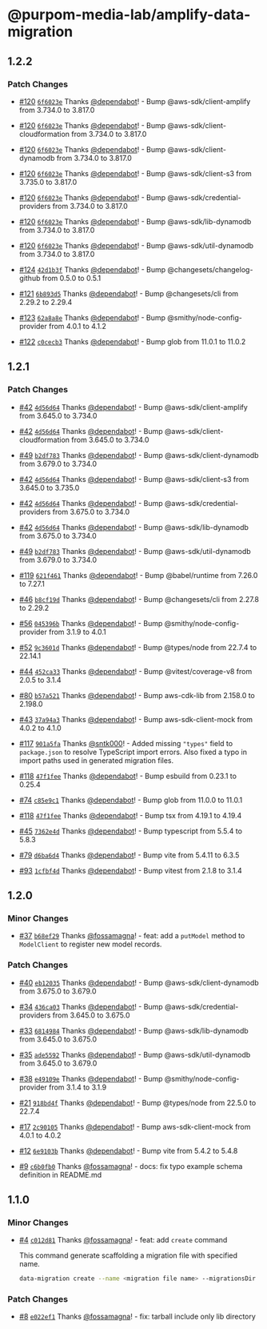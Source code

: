 # @purpom-media-lab/amplify-data-migration

## 1.2.2

### Patch Changes

- [#120](https://github.com/purpom-media-lab/amplify-data-migration/pull/120) [`6f6023e`](https://github.com/purpom-media-lab/amplify-data-migration/commit/6f6023ee1fff52fe341f0a95231708533f64aceb) Thanks [@dependabot](https://github.com/apps/dependabot)! - Bump @aws-sdk/client-amplify from 3.734.0 to 3.817.0

- [#120](https://github.com/purpom-media-lab/amplify-data-migration/pull/120) [`6f6023e`](https://github.com/purpom-media-lab/amplify-data-migration/commit/6f6023ee1fff52fe341f0a95231708533f64aceb) Thanks [@dependabot](https://github.com/apps/dependabot)! - Bump @aws-sdk/client-cloudformation from 3.734.0 to 3.817.0

- [#120](https://github.com/purpom-media-lab/amplify-data-migration/pull/120) [`6f6023e`](https://github.com/purpom-media-lab/amplify-data-migration/commit/6f6023ee1fff52fe341f0a95231708533f64aceb) Thanks [@dependabot](https://github.com/apps/dependabot)! - Bump @aws-sdk/client-dynamodb from 3.734.0 to 3.817.0

- [#120](https://github.com/purpom-media-lab/amplify-data-migration/pull/120) [`6f6023e`](https://github.com/purpom-media-lab/amplify-data-migration/commit/6f6023ee1fff52fe341f0a95231708533f64aceb) Thanks [@dependabot](https://github.com/apps/dependabot)! - Bump @aws-sdk/client-s3 from 3.735.0 to 3.817.0

- [#120](https://github.com/purpom-media-lab/amplify-data-migration/pull/120) [`6f6023e`](https://github.com/purpom-media-lab/amplify-data-migration/commit/6f6023ee1fff52fe341f0a95231708533f64aceb) Thanks [@dependabot](https://github.com/apps/dependabot)! - Bump @aws-sdk/credential-providers from 3.734.0 to 3.817.0

- [#120](https://github.com/purpom-media-lab/amplify-data-migration/pull/120) [`6f6023e`](https://github.com/purpom-media-lab/amplify-data-migration/commit/6f6023ee1fff52fe341f0a95231708533f64aceb) Thanks [@dependabot](https://github.com/apps/dependabot)! - Bump @aws-sdk/lib-dynamodb from 3.734.0 to 3.817.0

- [#120](https://github.com/purpom-media-lab/amplify-data-migration/pull/120) [`6f6023e`](https://github.com/purpom-media-lab/amplify-data-migration/commit/6f6023ee1fff52fe341f0a95231708533f64aceb) Thanks [@dependabot](https://github.com/apps/dependabot)! - Bump @aws-sdk/util-dynamodb from 3.734.0 to 3.817.0

- [#124](https://github.com/purpom-media-lab/amplify-data-migration/pull/124) [`42d1b3f`](https://github.com/purpom-media-lab/amplify-data-migration/commit/42d1b3f2f0d21d8e0f27e0f59a1232b552f17b3a) Thanks [@dependabot](https://github.com/apps/dependabot)! - Bump @changesets/changelog-github from 0.5.0 to 0.5.1

- [#121](https://github.com/purpom-media-lab/amplify-data-migration/pull/121) [`6b893d5`](https://github.com/purpom-media-lab/amplify-data-migration/commit/6b893d56b925141b41f3fc96625c525b0380bcbb) Thanks [@dependabot](https://github.com/apps/dependabot)! - Bump @changesets/cli from 2.29.2 to 2.29.4

- [#123](https://github.com/purpom-media-lab/amplify-data-migration/pull/123) [`62a8a8e`](https://github.com/purpom-media-lab/amplify-data-migration/commit/62a8a8eca36440611bdc5b57bcbb6e6946265b97) Thanks [@dependabot](https://github.com/apps/dependabot)! - Bump @smithy/node-config-provider from 4.0.1 to 4.1.2

- [#122](https://github.com/purpom-media-lab/amplify-data-migration/pull/122) [`c0cecb3`](https://github.com/purpom-media-lab/amplify-data-migration/commit/c0cecb3c1dc0f1138ccc349ca6f691e60294a6cb) Thanks [@dependabot](https://github.com/apps/dependabot)! - Bump glob from 11.0.1 to 11.0.2

## 1.2.1

### Patch Changes

- [#42](https://github.com/purpom-media-lab/amplify-data-migration/pull/42) [`4d56d64`](https://github.com/purpom-media-lab/amplify-data-migration/commit/4d56d64b72e3a54ad784a2e903bedabb116c51fa) Thanks [@dependabot](https://github.com/apps/dependabot)! - Bump @aws-sdk/client-amplify from 3.645.0 to 3.734.0

- [#42](https://github.com/purpom-media-lab/amplify-data-migration/pull/42) [`4d56d64`](https://github.com/purpom-media-lab/amplify-data-migration/commit/4d56d64b72e3a54ad784a2e903bedabb116c51fa) Thanks [@dependabot](https://github.com/apps/dependabot)! - Bump @aws-sdk/client-cloudformation from 3.645.0 to 3.734.0

- [#49](https://github.com/purpom-media-lab/amplify-data-migration/pull/49) [`b2df783`](https://github.com/purpom-media-lab/amplify-data-migration/commit/b2df7831fe468205ca40222edf95f7ab19c91952) Thanks [@dependabot](https://github.com/apps/dependabot)! - Bump @aws-sdk/client-dynamodb from 3.679.0 to 3.734.0

- [#42](https://github.com/purpom-media-lab/amplify-data-migration/pull/42) [`4d56d64`](https://github.com/purpom-media-lab/amplify-data-migration/commit/4d56d64b72e3a54ad784a2e903bedabb116c51fa) Thanks [@dependabot](https://github.com/apps/dependabot)! - Bump @aws-sdk/client-s3 from 3.645.0 to 3.735.0

- [#42](https://github.com/purpom-media-lab/amplify-data-migration/pull/42) [`4d56d64`](https://github.com/purpom-media-lab/amplify-data-migration/commit/4d56d64b72e3a54ad784a2e903bedabb116c51fa) Thanks [@dependabot](https://github.com/apps/dependabot)! - Bump @aws-sdk/credential-providers from 3.675.0 to 3.734.0

- [#42](https://github.com/purpom-media-lab/amplify-data-migration/pull/42) [`4d56d64`](https://github.com/purpom-media-lab/amplify-data-migration/commit/4d56d64b72e3a54ad784a2e903bedabb116c51fa) Thanks [@dependabot](https://github.com/apps/dependabot)! - Bump @aws-sdk/lib-dynamodb from 3.675.0 to 3.734.0

- [#49](https://github.com/purpom-media-lab/amplify-data-migration/pull/49) [`b2df783`](https://github.com/purpom-media-lab/amplify-data-migration/commit/b2df7831fe468205ca40222edf95f7ab19c91952) Thanks [@dependabot](https://github.com/apps/dependabot)! - Bump @aws-sdk/util-dynamodb from 3.679.0 to 3.734.0

- [#119](https://github.com/purpom-media-lab/amplify-data-migration/pull/119) [`621f461`](https://github.com/purpom-media-lab/amplify-data-migration/commit/621f461618afb2984984c93a01b2db4ad7ee3233) Thanks [@dependabot](https://github.com/apps/dependabot)! - Bump @babel/runtime from 7.26.0 to 7.27.1

- [#46](https://github.com/purpom-media-lab/amplify-data-migration/pull/46) [`b8cf19d`](https://github.com/purpom-media-lab/amplify-data-migration/commit/b8cf19d84e3dd46a4b6511b0304a7b0510b2a43f) Thanks [@dependabot](https://github.com/apps/dependabot)! - Bump @changesets/cli from 2.27.8 to 2.29.2

- [#56](https://github.com/purpom-media-lab/amplify-data-migration/pull/56) [`045396b`](https://github.com/purpom-media-lab/amplify-data-migration/commit/045396b92c03d06ec4c0a4c3e0cc6e853b1aecdd) Thanks [@dependabot](https://github.com/apps/dependabot)! - Bump @smithy/node-config-provider from 3.1.9 to 4.0.1

- [#52](https://github.com/purpom-media-lab/amplify-data-migration/pull/52) [`9c3601d`](https://github.com/purpom-media-lab/amplify-data-migration/commit/9c3601ddc69b5e3c3aaf4bf45826f361682f7595) Thanks [@dependabot](https://github.com/apps/dependabot)! - Bump @types/node from 22.7.4 to 22.14.1

- [#44](https://github.com/purpom-media-lab/amplify-data-migration/pull/44) [`452ca33`](https://github.com/purpom-media-lab/amplify-data-migration/commit/452ca333eabd9a2a282ba015b37dd6725e040e6c) Thanks [@dependabot](https://github.com/apps/dependabot)! - Bump @vitest/coverage-v8 from 2.0.5 to 3.1.4

- [#80](https://github.com/purpom-media-lab/amplify-data-migration/pull/80) [`b57a521`](https://github.com/purpom-media-lab/amplify-data-migration/commit/b57a5219244536df4d25eba8cd7cf5257f52eda3) Thanks [@dependabot](https://github.com/apps/dependabot)! - Bump aws-cdk-lib from 2.158.0 to 2.198.0

- [#43](https://github.com/purpom-media-lab/amplify-data-migration/pull/43) [`37a94a3`](https://github.com/purpom-media-lab/amplify-data-migration/commit/37a94a3d859cab04a03b4022a439fd62a3c196c8) Thanks [@dependabot](https://github.com/apps/dependabot)! - Bump aws-sdk-client-mock from 4.0.2 to 4.1.0

- [#117](https://github.com/purpom-media-lab/amplify-data-migration/pull/117) [`901a5fa`](https://github.com/purpom-media-lab/amplify-data-migration/commit/901a5fafdfdf9e5897533606564cc73f74c7d63d) Thanks [@sntk000](https://github.com/sntk000)! - Added missing `"types"` field to `package.json` to resolve TypeScript import errors. Also fixed a typo in import paths used in generated migration files.

- [#118](https://github.com/purpom-media-lab/amplify-data-migration/pull/118) [`47f1fee`](https://github.com/purpom-media-lab/amplify-data-migration/commit/47f1fee7fa8a22bbd43e87eeac800b1186cd4f71) Thanks [@dependabot](https://github.com/apps/dependabot)! - Bump esbuild from 0.23.1 to 0.25.4

- [#74](https://github.com/purpom-media-lab/amplify-data-migration/pull/74) [`c85e9c1`](https://github.com/purpom-media-lab/amplify-data-migration/commit/c85e9c1295bae5eb4089c514bbc215b77c90f813) Thanks [@dependabot](https://github.com/apps/dependabot)! - Bump glob from 11.0.0 to 11.0.1

- [#118](https://github.com/purpom-media-lab/amplify-data-migration/pull/118) [`47f1fee`](https://github.com/purpom-media-lab/amplify-data-migration/commit/47f1fee7fa8a22bbd43e87eeac800b1186cd4f71) Thanks [@dependabot](https://github.com/apps/dependabot)! - Bump tsx from 4.19.1 to 4.19.4

- [#45](https://github.com/purpom-media-lab/amplify-data-migration/pull/45) [`7362e4d`](https://github.com/purpom-media-lab/amplify-data-migration/commit/7362e4d7f997671d2884b7551d4e819b12c085bc) Thanks [@dependabot](https://github.com/apps/dependabot)! - Bump typescript from 5.5.4 to 5.8.3

- [#79](https://github.com/purpom-media-lab/amplify-data-migration/pull/79) [`d6ba6d4`](https://github.com/purpom-media-lab/amplify-data-migration/commit/d6ba6d4d2ccad36fef64984e94734d7ad59d398a) Thanks [@dependabot](https://github.com/apps/dependabot)! - Bump vite from 5.4.11 to 6.3.5

- [#93](https://github.com/purpom-media-lab/amplify-data-migration/pull/93) [`1cfbf4d`](https://github.com/purpom-media-lab/amplify-data-migration/commit/1cfbf4ddba61e6bc940f10d6ece3461789991107) Thanks [@dependabot](https://github.com/apps/dependabot)! - Bump vitest from 2.1.8 to 3.1.4

## 1.2.0

### Minor Changes

- [#37](https://github.com/purpom-media-lab/amplify-data-migration/pull/37) [`b68ef29`](https://github.com/purpom-media-lab/amplify-data-migration/commit/b68ef29f4d2cb09d7c098ed810e4dc0029533d6b) Thanks [@fossamagna](https://github.com/fossamagna)! - feat: add a `putModel` method to `ModelClient` to register new model records.

### Patch Changes

- [#40](https://github.com/purpom-media-lab/amplify-data-migration/pull/40) [`eb12035`](https://github.com/purpom-media-lab/amplify-data-migration/commit/eb120351108bb1219c88eab85135124c90c18185) Thanks [@dependabot](https://github.com/apps/dependabot)! - Bump @aws-sdk/client-dynamodb from 3.675.0 to 3.679.0

- [#34](https://github.com/purpom-media-lab/amplify-data-migration/pull/34) [`436ca03`](https://github.com/purpom-media-lab/amplify-data-migration/commit/436ca03b117d9ba2b50313a83cc5911d18ef791d) Thanks [@dependabot](https://github.com/apps/dependabot)! - Bump @aws-sdk/credential-providers from 3.645.0 to 3.675.0

- [#33](https://github.com/purpom-media-lab/amplify-data-migration/pull/33) [`6814984`](https://github.com/purpom-media-lab/amplify-data-migration/commit/681498471ec8e2ee514f9428c761ab80236003de) Thanks [@dependabot](https://github.com/apps/dependabot)! - Bump @aws-sdk/lib-dynamodb from 3.645.0 to 3.675.0

- [#35](https://github.com/purpom-media-lab/amplify-data-migration/pull/35) [`ade5592`](https://github.com/purpom-media-lab/amplify-data-migration/commit/ade5592bc39e86329bcecbfc3fdff6a864cf33ec) Thanks [@dependabot](https://github.com/apps/dependabot)! - Bump @aws-sdk/util-dynamodb from 3.645.0 to 3.679.0

- [#38](https://github.com/purpom-media-lab/amplify-data-migration/pull/38) [`e49109e`](https://github.com/purpom-media-lab/amplify-data-migration/commit/e49109e18e1df9cb62b6fa089d3f574662243814) Thanks [@dependabot](https://github.com/apps/dependabot)! - Bump @smithy/node-config-provider from 3.1.4 to 3.1.9

- [#21](https://github.com/purpom-media-lab/amplify-data-migration/pull/21) [`918bd4f`](https://github.com/purpom-media-lab/amplify-data-migration/commit/918bd4f8ae41f0d47db9467791e3de4ba74f2d78) Thanks [@dependabot](https://github.com/apps/dependabot)! - Bump @types/node from 22.5.0 to 22.7.4

- [#17](https://github.com/purpom-media-lab/amplify-data-migration/pull/17) [`2c90105`](https://github.com/purpom-media-lab/amplify-data-migration/commit/2c90105cad0b6441456738fda842789e902bf073) Thanks [@dependabot](https://github.com/apps/dependabot)! - Bump aws-sdk-client-mock from 4.0.1 to 4.0.2

- [#12](https://github.com/purpom-media-lab/amplify-data-migration/pull/12) [`6e9103b`](https://github.com/purpom-media-lab/amplify-data-migration/commit/6e9103bb409552f10fc3f79260c05b894d1ac8a4) Thanks [@dependabot](https://github.com/apps/dependabot)! - Bump vite from 5.4.2 to 5.4.8

- [#9](https://github.com/purpom-media-lab/amplify-data-migration/pull/9) [`c6b0fb0`](https://github.com/purpom-media-lab/amplify-data-migration/commit/c6b0fb01e8c11638e0fed5db52a42ac90710c95d) Thanks [@fossamagna](https://github.com/fossamagna)! - docs: fix typo example schema definition in README.md

## 1.1.0

### Minor Changes

- [#4](https://github.com/purpom-media-lab/amplify-data-migration/pull/4) [`c012d81`](https://github.com/purpom-media-lab/amplify-data-migration/commit/c012d817d296c59345c2f6a1278afa6dac39308d) Thanks [@fossamagna](https://github.com/fossamagna)! - feat: add `create` command

  This command generate scaffolding a migration file with specified name.

  ```sh
  data-migration create --name <migration file name> --migrationsDir <path to migration file directory>
  ```

### Patch Changes

- [#8](https://github.com/purpom-media-lab/amplify-data-migration/pull/8) [`e022ef1`](https://github.com/purpom-media-lab/amplify-data-migration/commit/e022ef1d967deaa8b5ed8f3ceddc583400f40bb7) Thanks [@fossamagna](https://github.com/fossamagna)! - fix: tarball include only lib directory
